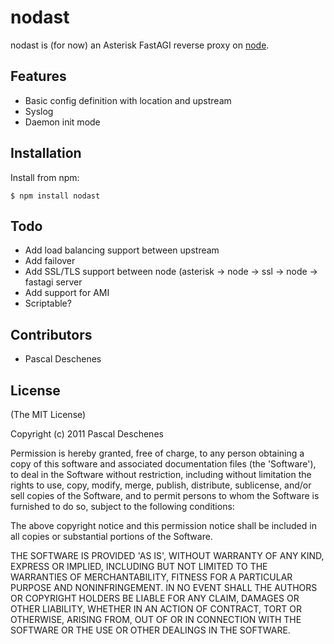 # nodast

 nodast is (for now) an Asterisk FastAGI reverse proxy on [node](http://nodejs.org).

## Features

  * Basic config definition with location and upstream
  * Syslog
  * Daemon init mode

## Installation

Install from npm:

    $ npm install nodast

## Todo

  * Add load balancing support between upstream
  * Add failover
  * Add SSL/TLS support between node (asterisk -> node -> ssl -> node -> fastagi server
  * Add support for AMI
  * Scriptable?
  
## Contributors

  * Pascal Deschenes

## License 

(The MIT License)

Copyright (c) 2011 Pascal Deschenes

Permission is hereby granted, free of charge, to any person obtaining
a copy of this software and associated documentation files (the
'Software'), to deal in the Software without restriction, including
without limitation the rights to use, copy, modify, merge, publish,
distribute, sublicense, and/or sell copies of the Software, and to
permit persons to whom the Software is furnished to do so, subject to
the following conditions:

The above copyright notice and this permission notice shall be
included in all copies or substantial portions of the Software.

THE SOFTWARE IS PROVIDED 'AS IS', WITHOUT WARRANTY OF ANY KIND,
EXPRESS OR IMPLIED, INCLUDING BUT NOT LIMITED TO THE WARRANTIES OF
MERCHANTABILITY, FITNESS FOR A PARTICULAR PURPOSE AND NONINFRINGEMENT.
IN NO EVENT SHALL THE AUTHORS OR COPYRIGHT HOLDERS BE LIABLE FOR ANY
CLAIM, DAMAGES OR OTHER LIABILITY, WHETHER IN AN ACTION OF CONTRACT,
TORT OR OTHERWISE, ARISING FROM, OUT OF OR IN CONNECTION WITH THE
SOFTWARE OR THE USE OR OTHER DEALINGS IN THE SOFTWARE.